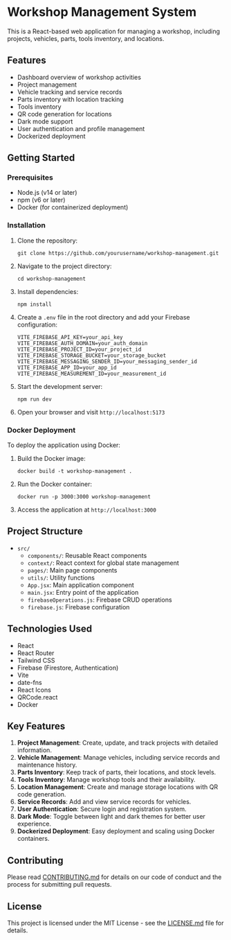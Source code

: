 # Workshop Management System

This is a React-based web application for managing a workshop, including projects, vehicles, parts, tools inventory, and locations.

## Features

- Dashboard overview of workshop activities
- Project management
- Vehicle tracking and service records
- Parts inventory with location tracking
- Tools inventory
- QR code generation for locations
- Dark mode support
- User authentication and profile management
- Dockerized deployment

## Getting Started

### Prerequisites

- Node.js (v14 or later)
- npm (v6 or later)
- Docker (for containerized deployment)

### Installation

1. Clone the repository:
   ```
   git clone https://github.com/yourusername/workshop-management.git
   ```

2. Navigate to the project directory:
   ```
   cd workshop-management
   ```

3. Install dependencies:
   ```
   npm install
   ```

4. Create a `.env` file in the root directory and add your Firebase configuration:
   ```
   VITE_FIREBASE_API_KEY=your_api_key
   VITE_FIREBASE_AUTH_DOMAIN=your_auth_domain
   VITE_FIREBASE_PROJECT_ID=your_project_id
   VITE_FIREBASE_STORAGE_BUCKET=your_storage_bucket
   VITE_FIREBASE_MESSAGING_SENDER_ID=your_messaging_sender_id
   VITE_FIREBASE_APP_ID=your_app_id
   VITE_FIREBASE_MEASUREMENT_ID=your_measurement_id
   ```

5. Start the development server:
   ```
   npm run dev
   ```

6. Open your browser and visit `http://localhost:5173`

### Docker Deployment

To deploy the application using Docker:

1. Build the Docker image:
   ```
   docker build -t workshop-management .
   ```

2. Run the Docker container:
   ```
   docker run -p 3000:3000 workshop-management
   ```

3. Access the application at `http://localhost:3000`

## Project Structure

- `src/`
  - `components/`: Reusable React components
  - `context/`: React context for global state management
  - `pages/`: Main page components
  - `utils/`: Utility functions
  - `App.jsx`: Main application component
  - `main.jsx`: Entry point of the application
  - `firebaseOperations.js`: Firebase CRUD operations
  - `firebase.js`: Firebase configuration

## Technologies Used

- React
- React Router
- Tailwind CSS
- Firebase (Firestore, Authentication)
- Vite
- date-fns
- React Icons
- QRCode.react
- Docker

## Key Features

1. **Project Management**: Create, update, and track projects with detailed information.
2. **Vehicle Management**: Manage vehicles, including service records and maintenance history.
3. **Parts Inventory**: Keep track of parts, their locations, and stock levels.
4. **Tools Inventory**: Manage workshop tools and their availability.
5. **Location Management**: Create and manage storage locations with QR code generation.
6. **Service Records**: Add and view service records for vehicles.
7. **User Authentication**: Secure login and registration system.
8. **Dark Mode**: Toggle between light and dark themes for better user experience.
9. **Dockerized Deployment**: Easy deployment and scaling using Docker containers.

## Contributing

Please read [CONTRIBUTING.md](CONTRIBUTING.md) for details on our code of conduct and the process for submitting pull requests.

## License

This project is licensed under the MIT License - see the [LICENSE.md](LICENSE.md) file for details.